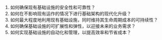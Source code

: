 

1. 如何确保现有基础设施的安全性和可靠性？
2. 如何在不影响现有运作的情况下进行基础架构的现代化升级？
3. 如何最大程度地利用现有基础设施，同时维持其生命周期成本的可持续性？
4. 如何确保基础设施的可扩展性和弹性，以迎接未来的业务需求？
5. 如何实现基础设施的自动化和管理，以提高效率和节省成本？
